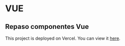 # VUE
## Repaso componentes Vue
This project is deployed on Vercel. You can view it [here](https://repaso-componentes-vue.vercel.app/).


